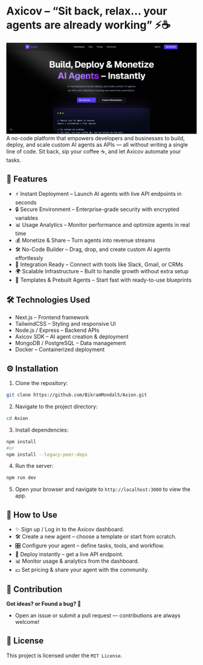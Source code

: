 # Axicov – “Sit back, relax… your agents are already working” ⚡☕ 

![Preview Image](./public/axion-landing-page.png)
A no-code platform that empowers developers and businesses to build, deploy, and scale custom AI agents as APIs — all without writing a single line of code. Sit back, sip your coffee ☕, and let Axicov automate your tasks.

## 🌟 Features
- ⚡ Instant Deployment – Launch AI agents with live API endpoints in seconds
- 🔒 Secure Environment – Enterprise-grade security with encrypted variables
- 📊 Usage Analytics – Monitor performance and optimize agents in real time
- 💰 Monetize & Share – Turn agents into revenue streams
- 🛠️ No-Code Builder – Drag, drop, and create custom AI agents effortlessly
- 🔗 Integration Ready – Connect with tools like Slack, Gmail, or CRMs
- 🌍 Scalable Infrastructure – Built to handle growth without extra setup
- 🎨 Templates & Prebuilt Agents – Start fast with ready-to-use blueprints

## 🛠️ Technologies Used
- Next.js – Frontend framework
- TailwindCSS – Styling and responsive UI
- Node.js / Express – Backend APIs
- Axicov SDK – AI agent creation & deployment
- MongoDB / PostgreSQL – Data management
- Docker – Containerized deployment

## ⚙️ Installation

1. Clone the repository:
```bash
git clone https://github.com/BikramMondal5/Axion.git
```
2. Navigate to the project directory:
```bash
cd Axion
```
3. Install dependencies:
```bash
npm install
#or
npm install --legacy-peer-deps
```

4. Run the server:
```bash
npm run dev
```

5. Open your browser and navigate to `http://localhost:3000` to view the app.

## 🚀 How to Use

- ✨ Sign up / Log in to the Axicov dashboard.
- 🛠️ Create a new agent – choose a template or start from scratch.
- 🎛️ Configure your agent – define tasks, tools, and workflow.
- 🚀 Deploy instantly – get a live API endpoint.
- 📊 Monitor usage & analytics from the dashboard.
- 💵 Set pricing & share your agent with the community.

## 🤝 Contribution

**Got ideas? or Found a bug? 🐞**
- Open an issue or submit a pull request — contributions are always welcome!

## 📜 License

This project is licensed under the `MIT License`.